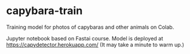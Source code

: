 # capybara-train
Training model for photos of capybaras and other animals on Colab.  

Jupyter notebook based on Fastai course.  Model is deployed at https://capydetector.herokuapp.com/
(It may take a minute to warm up.)
